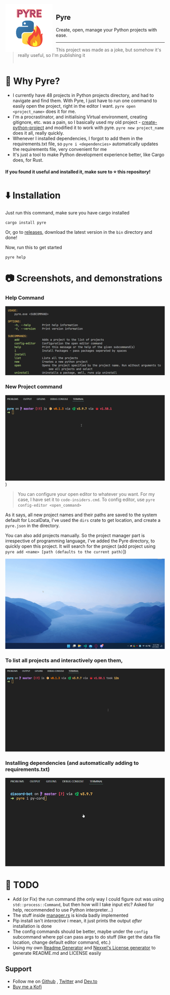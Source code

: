 <img src="https://github.com/Dhravya/pyre/blob/11b56eee3ead32e104079638dade03f4b62a36d0/logo.png?raw=true" alt="Pyre Logo" style="float: left; margin: 0 10px 0 0;" align="left" height="150" width="150">

## Pyre

Create, open, manage your Python projects with ease.

***
> This project was made as a joke, but somehow it's really useful, so I'm publishing it
<br><br>
# 👀 Why Pyre?

- I currently have 48 projects in Python projects directory, and had to navigate and find them. With Pyre, I just have to run one command to easily open the project, right in the editor I want. `pyre open <project_name>` does it for me.
- I'm a procrastinator, and initialising Virtual environment, creating gitignore, etc. was a pain, so I basically used my old project - [create-python-project](https://github.com/dhravya/create-python-project) and modified it to work with pyre. `pyre new project_name` does it all, really quickly.
- Whenever I installed dependencies, I forgot to add them in the requirements.txt file, so `pyre i <dependencies>` automatically updates the requirements file, very convenient for me
- It's just a tool to make Python development experience better, like Cargo does, for Rust.

#### If you found it useful and installed it, make sure to ⭐ this repository!

# ⬇️ Installation

Just run this command, make sure you have cargo installed
```
cargo install pyre
```

Or, go to [releases](https://github.com/dhravya/pyre/releases), download the latest version in the `bin` directory and done!

Now, run this to get started
```
pyre help
```

# 📷 Screenshots, and demonstrations

### Help Command
![pyre help](https://github.com/Dhravya/pyre/blob/11b56eee3ead32e104079638dade03f4b62a36d0/assets/help.png?raw=true)

### New Project command
![Pyre new discord_bot](https://github.com/Dhravya/pyre/blob/11b56eee3ead32e104079638dade03f4b62a36d0/assets/new_command.gif?raw=true))

> You can configure your open editor to whatever you want. For my case, I have set it to `code-insiders.cmd`. To config editor, use `pyre config-editor <open_command>`

As it says, all new project names and their paths are saved to the system default for LocalData, I've used the `dirs` crate to get location, and create a `pyre.json` in the directory.

You can also add projects manually. So the project manager part is irrespective of programming language, I've added the Pyre directory, to quickly open this project. It will search for the project (add project using `pyre add <name> [path (defaults to the current path)`])

![pyre open project_name](https://github.com/Dhravya/pyre/blob/11b56eee3ead32e104079638dade03f4b62a36d0/assets/open_command.gif?raw=true)

### To list all projects and interactively open them, 

![pyre list](https://github.com/Dhravya/pyre/blob/11b56eee3ead32e104079638dade03f4b62a36d0/assets/list_and_open.gif?raw=true)

### Installing dependencies (and automatically adding to requirements.txt)

![pyre install](https://github.com/Dhravya/pyre/blob/11b56eee3ead32e104079638dade03f4b62a36d0/assets/install_command.gif?raw=true)

# 📃 TODO
- Add (or Fix) the run command (the only way I could figure out was using `std::process::Command`, but then how will I take input etc? Asked for help, recommended to use Python interpreter...)
- The stuff inside [manager.rs](./src/manager.rs) is kinda badly implemented 
- Pip install isn't *interactive* i mean, it just prints the output *after* installation is done
- The config commands should be better, maybe under the `config` subcommand where ppl can pass args to do stuff (like get the data file location, change default editor command, etc.)
- Using my own [Readme Generator](https://github.com/dhravya/readme-generator) and [Nexxel's License generator](https://github.com/nexxeln/license-generator) to generate README.md and LICENSE easily

## Support
- Follow me on [Github](https://github.com/dhravya) , [Twitter](https://twitter.com/dhravyashah) and [Dev.to](https://dev.to/dhravya) 
- [Buy me a Kofi](https://ko-fi.com/dhravya)